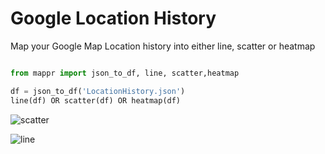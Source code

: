 # Google Location History

Map your Google Map Location history into either line, scatter or heatmap

```python

from mappr import json_to_df, line, scatter,heatmap

df = json_to_df('LocationHistory.json')
line(df) OR scatter(df) OR heatmap(df)

```

![scatter](https://i.imgur.com/oTzaTs5.jpg)

![line](https://i.imgur.com/fcFZrbd.jpg)